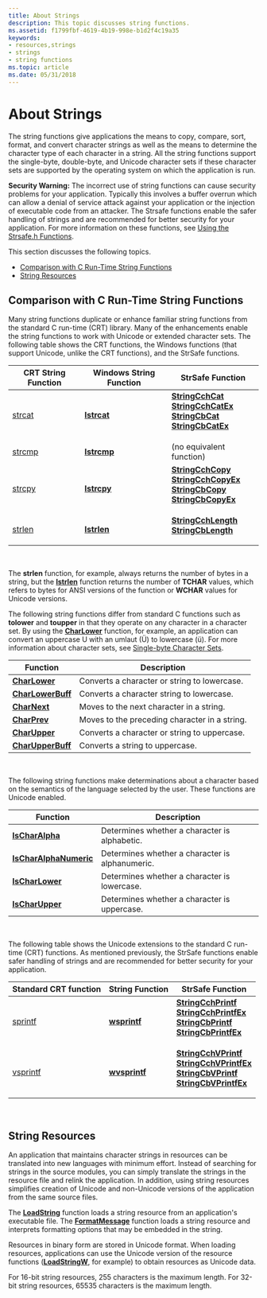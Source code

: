 ```yaml
---
title: About Strings
description: This topic discusses string functions.
ms.assetid: f1799fbf-4619-4b19-998e-b1d2f4c19a35
keywords:
- resources,strings
- strings
- string functions
ms.topic: article
ms.date: 05/31/2018
---
```


# About Strings

The string functions give applications the means to copy, compare, sort, format, and convert character strings as well as the means to determine the character type of each character in a string. All the string functions support the single-byte, double-byte, and Unicode character sets if these character sets are supported by the operating system on which the application is run.

**Security Warning:** The incorrect use of string functions can cause security problems for your application. Typically this involves a buffer overrun which can allow a denial of service attack against your application or the injection of executable code from an attacker. The Strsafe functions enable the safer handling of strings and are recommended for better security for your application. For more information on these functions, see [Using the Strsafe.h Functions](strsafe-ovw.md).

This section discusses the following topics.

-   [Comparison with C Run-Time String Functions](#comparison-with-c-run-time-string-functions)
-   [String Resources](#string-resources)

## Comparison with C Run-Time String Functions

Many string functions duplicate or enhance familiar string functions from the standard C run-time (CRT) library. Many of the enhancements enable the string functions to work with Unicode or extended character sets. The following table shows the CRT functions, the Windows functions (that support Unicode, unlike the CRT functions), and the StrSafe functions.



| CRT String Function                                       | Windows String Function    | StrSafe Function                                                                                                                                                                                                                                                                                                                                                                                          |
|-----------------------------------------------------------|----------------------------|-----------------------------------------------------------------------------------------------------------------------------------------------------------------------------------------------------------------------------------------------------------------------------------------------------------------------------------------------------------------------------------------------------------|
| [strcat](/cpp/c-runtime-library/reference/strcat-wcscat-mbscat?view=vs-2019) | [**lstrcat**](/windows/desktop/api/Winbase/nf-winbase-lstrcata) | <dl> <dt>[**StringCchCat**](/windows/desktop/api/Strsafe/nf-strsafe-stringcchcata)</dt> <dt>[**StringCchCatEx**](/windows/desktop/api/Strsafe/nf-strsafe-stringcchcatexa)</dt> <dt>[**StringCbCat**](/windows/desktop/api/Strsafe/nf-strsafe-stringcbcata)</dt> <dt>[**StringCbCatEx**](/windows/desktop/api/Strsafe/nf-strsafe-stringcbcatexa)</dt> </dl>         |
| [strcmp](/cpp/c-runtime-library/reference/strcmp-wcscmp-mbscmp?view=vs-2019) | [**lstrcmp**](/windows/desktop/api/Winbase/nf-winbase-lstrcmpa) | (no equivalent function)                                                                                                                                                                                                                                                                                                                                                                                  |
| [strcpy](/cpp/c-runtime-library/reference/strcpy-wcscpy-mbscpy?view=vs-2019) | [**lstrcpy**](/windows/desktop/api/Winbase/nf-winbase-lstrcpya) | <dl> <dt>[**StringCchCopy**](/windows/desktop/api/Strsafe/nf-strsafe-stringcchcopya)</dt> <dt>[**StringCchCopyEx**](/windows/desktop/api/Strsafe/nf-strsafe-stringcchcopyexa)</dt> <dt>[**StringCbCopy**](/windows/desktop/api/Strsafe/nf-strsafe-stringcbcopya)</dt> <dt>[**StringCbCopyEx**](/windows/desktop/api/Strsafe/nf-strsafe-stringcbcopyexa)</dt> </dl> |
| [strlen](/cpp/c-runtime-library/reference/strlen-wcslen-mbslen-mbslen-l-mbstrlen-mbstrlen-l?view=vs-2019) | [**lstrlen**](/windows/desktop/api/Winbase/nf-winbase-lstrlena) | <dl> <dt>[**StringCchLength**](/windows/desktop/api/Strsafe/nf-strsafe-stringcchlengtha)</dt> <dt>[**StringCbLength**](/windows/desktop/api/Strsafe/nf-strsafe-stringcblengtha)</dt> </dl>                                                                                                                                                                                       |



 

The **strlen** function, for example, always returns the number of bytes in a string, but the [**lstrlen**](/windows/desktop/api/Winbase/nf-winbase-lstrlena) function returns the number of **TCHAR** values, which refers to bytes for ANSI versions of the function or **WCHAR** values for Unicode versions.

The following string functions differ from standard C functions such as **tolower** and **toupper** in that they operate on any character in a character set. By using the [**CharLower**](/windows/desktop/api/Winuser/nf-winuser-charlowera) function, for example, an application can convert an uppercase U with an umlaut (Ü) to lowercase (ü). For more information about character sets, see [Single-byte Character Sets](/windows/desktop/Intl/single-byte-character-sets).



| Function                               | Description                                   |
|----------------------------------------|-----------------------------------------------|
| [**CharLower**](/windows/desktop/api/Winuser/nf-winuser-charlowera)         | Converts a character or string to lowercase.  |
| [**CharLowerBuff**](/windows/desktop/api/Winuser/nf-winuser-charlowerbuffa) | Converts a character string to lowercase.     |
| [**CharNext**](/windows/desktop/api/Winuser/nf-winuser-charnexta)           | Moves to the next character in a string.      |
| [**CharPrev**](/windows/desktop/api/Winuser/nf-winuser-charpreva)           | Moves to the preceding character in a string. |
| [**CharUpper**](/windows/desktop/api/Winuser/nf-winuser-charuppera)         | Converts a character or string to uppercase.  |
| [**CharUpperBuff**](/windows/desktop/api/Winuser/nf-winuser-charupperbuffa) | Converts a string to uppercase.               |



 

The following string functions make determinations about a character based on the semantics of the language selected by the user. These functions are Unicode enabled.



| Function                                         | Description                                     |
|--------------------------------------------------|-------------------------------------------------|
| [**IsCharAlpha**](/windows/desktop/api/Winuser/nf-winuser-ischaralphaa)               | Determines whether a character is alphabetic.   |
| [**IsCharAlphaNumeric**](/windows/desktop/api/Winuser/nf-winuser-ischaralphanumerica) | Determines whether a character is alphanumeric. |
| [**IsCharLower**](/windows/desktop/api/Winuser/nf-winuser-ischarlowera)               | Determines whether a character is lowercase.    |
| [**IsCharUpper**](/windows/desktop/api/Winuser/nf-winuser-ischaruppera)               | Determines whether a character is uppercase.    |



 

The following table shows the Unicode extensions to the standard C run-time (CRT) functions. As mentioned previously, the StrSafe functions enable safer handling of strings and are recommended for better security for your application.



| Standard CRT function                                       | String Function                | StrSafe Function                                                                                                                                                                                                                                                                                                                                                                                                                  |
|-------------------------------------------------------------|--------------------------------|-----------------------------------------------------------------------------------------------------------------------------------------------------------------------------------------------------------------------------------------------------------------------------------------------------------------------------------------------------------------------------------------------------------------------------------|
| [sprintf](/cpp/c-runtime-library/reference/sprintf-sprintf-l-swprintf-swprintf-l-swprintf-l?view=vs-2019)  | [**wsprintf**](/windows/desktop/api/Winuser/nf-winuser-wsprintfa)   | <dl> <dt>[**StringCchPrintf**](/windows/desktop/api/Strsafe/nf-strsafe-stringcchprintfa)</dt> <dt>[**StringCchPrintfEx**](/windows/desktop/api/Strsafe/nf-strsafe-stringcchprintfexa)</dt> <dt>[**StringCbPrintf**](/windows/desktop/api/Strsafe/nf-strsafe-stringcbprintfa)</dt> <dt>[**StringCbPrintfEx**](/windows/desktop/api/Strsafe/nf-strsafe-stringcbprintfexa)</dt> </dl>         |
| [vsprintf](/cpp/c-runtime-library/reference/vsprintf-vsprintf-l-vswprintf-vswprintf-l-vswprintf-l?view=vs-2019) | [**wvsprintf**](/windows/desktop/api/Winuser/nf-winuser-wvsprintfa) | <dl> <dt>[**StringCchVPrintf**](/windows/desktop/api/Strsafe/nf-strsafe-stringcchvprintfa)</dt> <dt>[**StringCchVPrintfEx**](/windows/desktop/api/Strsafe/nf-strsafe-stringcchvprintfexa)</dt> <dt>[**StringCbVPrintf**](/windows/desktop/api/Strsafe/nf-strsafe-stringcbvprintfa)</dt> <dt>[**StringCbVPrintfEx**](/windows/desktop/api/Strsafe/nf-strsafe-stringcbvprintfexa)</dt> </dl> |



 

## String Resources

An application that maintains character strings in resources can be translated into new languages with minimum effort. Instead of searching for strings in the source modules, you can simply translate the strings in the resource file and relink the application. In addition, using string resources simplifies creation of Unicode and non-Unicode versions of the application from the same source files.

The [**LoadString**](/windows/desktop/api/Winuser/nf-winuser-loadstringa) function loads a string resource from an application's executable file. The [**FormatMessage**](/windows/desktop/api/winbase/nf-winbase-formatmessage) function loads a string resource and interprets formatting options that may be embedded in the string.

Resources in binary form are stored in Unicode format. When loading resources, applications can use the Unicode version of the resource functions ([**LoadStringW**](/windows/desktop/api/Winuser/nf-winuser-loadstringa), for example) to obtain resources as Unicode data.

For 16-bit string resources, 255 characters is the maximum length. For 32-bit string resources, 65535 characters is the maximum length.

 

 